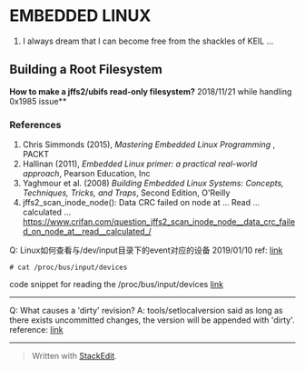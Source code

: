 # EMBEDDED LINUX

 1. I always dream that I can become free from the shackles of KEIL ...

## Building a Root Filesystem
**How to make a jffs2/ubifs read-only filesystem?**
2018/11/21 while handling 0x1985 issue**

### References
 1. Chris Simmonds (2015), *Mastering Embedded Linux Programming* , PACKT
 2. Hallinan (2011), *Embedded Linux primer: a practical real-world approach*, Pearson Education, Inc
 3. Yaghmour et al. (2008) *Building Embedded Linux Systems: Concepts, Techniques, Tricks, and Traps*, Second Edition, O'Reilly 
 4. jffs2_scan_inode_node(): Data CRC failed on node at … Read … calculated … https://www.crifan.com/question_jffs2_scan_inode_node__data_crc_failed_on_node_at__read__calculated_/

Q: Linux如何查看与/dev/input目录下的event对应的设备 2019/01/10
ref: [link](https://blog.csdn.net/MyArrow/article/details/10582667)
```
# cat /proc/bus/input/devices
```
code snippet for reading the /proc/bus/input/devices [link](https://github.com/kernc/logkeys/issues/89)

---------------------------------------------------------------------------
Q: What causes a 'dirty' revision?
A: tools/setlocalversion said as long as there exists uncommitted changes, the version will be appended with 'dirty'.
reference: [link](https://lists.denx.de/pipermail/u-boot/2008-May/034701.html)

---------------------------------------------------------------------------

> Written with [StackEdit](https://stackedit.io/).
<!--stackedit_data:
eyJoaXN0b3J5IjpbLTI3NzQ1OTQ1NSwtOTcyNjM4NTczLDQ4Nz
g2NjU1OV19
-->
